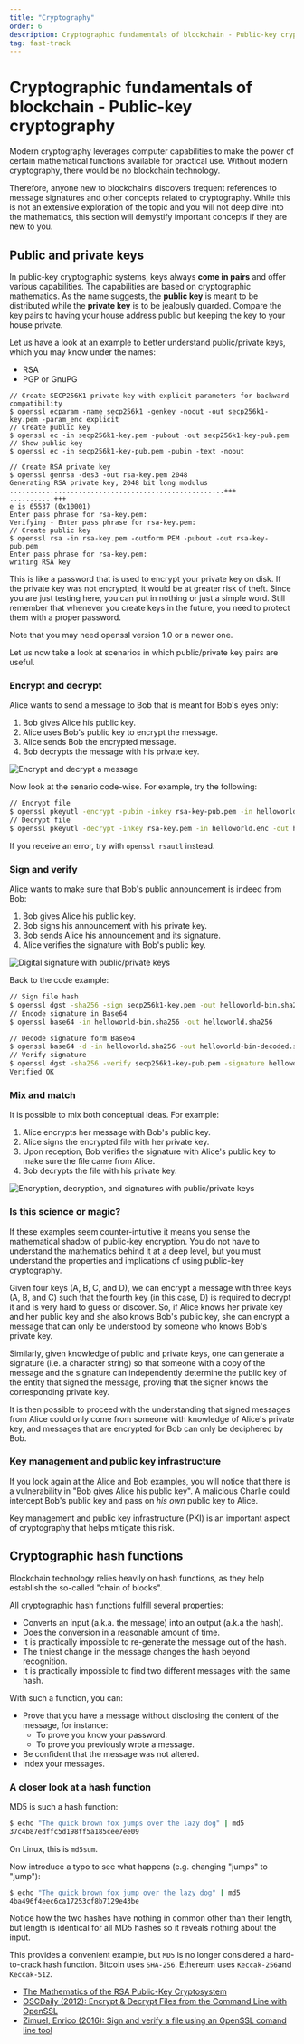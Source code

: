 ```yaml
---
title: "Cryptography"
order: 6
description: Cryptographic fundamentals of blockchain - Public-key cryptography
tag: fast-track
---
```


# Cryptographic fundamentals of blockchain - Public-key cryptography 

Modern cryptography leverages computer capabilities to make the power of certain mathematical functions available for practical use. Without modern cryptography, there would be no blockchain technology.

Therefore, anyone new to blockchains discovers frequent references to message signatures and other concepts related to cryptography. While this is not an extensive exploration of the topic and you will not deep dive into the mathematics, this section will demystify important concepts if they are new to you.

## Public and private keys

In public-key cryptographic systems, keys always **come in pairs** and offer various capabilities. The capabilities are based on cryptographic mathematics. As the name suggests, the **public key** is meant to be distributed while the **private key** is to be jealously guarded. Compare the key pairs to having your house address public but keeping the key to your house private.

Let us have a look at an example to better understand public/private keys, which you may know under the names:

* RSA
* PGP or GnuPG

```
// Create SECP256K1 private key with explicit parameters for backward compatibility
$ openssl ecparam -name secp256k1 -genkey -noout -out secp256k1-key.pem -param_enc explicit
// Create public key
$ openssl ec -in secp256k1-key.pem -pubout -out secp256k1-key-pub.pem
// Show public key
$ openssl ec -in secp256k1-key-pub.pem -pubin -text -noout

// Create RSA private key
$ openssl genrsa -des3 -out rsa-key.pem 2048
Generating RSA private key, 2048 bit long modulus
.....................................................+++
...........+++
e is 65537 (0x10001)
Enter pass phrase for rsa-key.pem:
Verifying - Enter pass phrase for rsa-key.pem:
// Create public key
$ openssl rsa -in rsa-key.pem -outform PEM -pubout -out rsa-key-pub.pem
Enter pass phrase for rsa-key.pem:
writing RSA key
```

This is like a password that is used to encrypt your private key on disk. If the private key was not encrypted, it would be at greater risk of theft. Since you are just testing here, you can put in nothing or just a simple word. Still remember that whenever you create keys in the future, you need to protect them with a proper password.

<HighlightBox type="tip">

Note that you may need openssl version 1.0 or a newer one.

</HighlightBox>

Let us now take a look at scenarios in which public/private key pairs are useful.

### Encrypt and decrypt

Alice wants to send a message to Bob that is meant for Bob's eyes only:

1. Bob gives Alice his public key.
2. Alice uses Bob's public key to encrypt the message.
3. Alice sends Bob the encrypted message.
4. Bob decrypts the message with his private key.

![Encrypt and decrypt a message](/academy/0.0-B9lab-Blockchains/images/00_11_rsa_keys_v1.png)

Now look at the senario code-wise. For example, try the following:

```bash
// Encrypt file
$ openssl pkeyutl -encrypt -pubin -inkey rsa-key-pub.pem -in helloworld.txt -out helloworld.enc
// Decrypt file
$ openssl pkeyutl -decrypt -inkey rsa-key.pem -in helloworld.enc -out helloworld2.txt
```

<HighlightBox type="tip">

If you receive an error, try with `openssl rsautl` instead.

</HighlightBox>

### Sign and verify

Alice wants to make sure that Bob's public announcement is indeed from Bob:

1. Bob gives Alice his public key.
2. Bob signs his announcement with his private key.
3. Bob sends Alice his announcement and its signature.
4. Alice verifies the signature with Bob's public key.

![Digital signature with public/private keys](/academy/0.0-B9lab-Blockchains/images/00_12_digital_signature_keys_v2.png)

Back to the code example:

```bash
// Sign file hash
$ openssl dgst -sha256 -sign secp256k1-key.pem -out helloworld-bin.sha256 helloworld.txt
// Encode signature in Base64
$ openssl base64 -in helloworld-bin.sha256 -out helloworld.sha256

// Decode signature form Base64
$ openssl base64 -d -in helloworld.sha256 -out helloworld-bin-decoded.sha256
// Verify signature
$ openssl dgst -sha256 -verify secp256k1-key-pub.pem -signature helloworld-bin-decoded.sha256 helloworld.txt
Verified OK
```

### Mix and match

It is possible to mix both conceptual ideas. For example:

1. Alice encrypts her message with Bob's public key.
2. Alice signs the encrypted file with her private key.
3. Upon reception, Bob verifies the signature with Alice's public key to make sure the file came from Alice.
4. Bob decrypts the file with his private key.

![Encryption, decryption, and signatures with public/private keys](/academy/0.0-B9lab-Blockchains/images/00_13_mix_n_match_keys_v3.png)

### Is this science or magic?

If these examples seem counter-intuitive it means you sense the mathematical shadow of public-key encryption. You do not have to understand the mathematics behind it at a deep level, but you must understand the properties and implications of using public-key cryptography.

Given four keys (A, B, C, and D), we can encrypt a message with three keys (A, B, and C) such that the fourth key (in this case, D) is required to decrypt it and is very hard to guess or discover. So, if Alice knows her private key and her public key and she also knows Bob's public key, she can encrypt a message that can only be understood by someone who knows Bob's private key.

Similarly, given knowledge of public and private keys, one can generate a signature (i.e. a character string) so that someone with a copy of the message and the signature can independently determine the public key of the entity that signed the message, proving that the signer knows the corresponding private key.

It is then possible to proceed with the understanding that signed messages from Alice could only come from someone with knowledge of Alice's private key, and messages that are encrypted for Bob can only be deciphered by Bob.

### Key management and public key infrastructure

If you look again at the Alice and Bob examples, you will notice that there is a vulnerability in "Bob gives Alice his public key". A malicious Charlie could intercept Bob's public key and pass on _his own_ public key to Alice.

Key management and public key infrastructure (PKI) is an important aspect of cryptography that helps mitigate this risk.

## Cryptographic hash functions

Blockchain technology relies heavily on hash functions, as they help establish the so-called "chain of blocks".

All cryptographic hash functions fulfill several properties:

* Converts an input (a.k.a. the message) into an output (a.k.a the hash).
* Does the conversion in a reasonable amount of time.
* It is practically impossible to re-generate the message out of the hash.
* The tiniest change in the message changes the hash beyond recognition.
* It is practically impossible to find two different messages with the same hash.

With such a function, you can:

* Prove that you have a message without disclosing the content of the message, for instance:
    * To prove you know your password.
    * To prove you previously wrote a message.
* Be confident that the message was not altered.
* Index your messages.

### A closer look at a hash function

MD5 is such a hash function:

```bash
$ echo "The quick brown fox jumps over the lazy dog" | md5
37c4b87edffc5d198ff5a185cee7ee09
```

On Linux, this is `md5sum`.

Now introduce a typo to see what happens (e.g. changing "jumps" to "jump"):

```bash
$ echo "The quick brown fox jump over the lazy dog" | md5
4ba496f4eec6ca17253cf8b7129e43be
```

Notice how the two hashes have nothing in common other than their length, but length is identical for all MD5 hashes so it reveals nothing about the input.

<HighlightBox type="info">

This provides a convenient example, but `MD5` is no longer considered a hard-to-crack hash function. Bitcoin uses `SHA-256`. Ethereum uses `Keccak-256`and `Keccak-512`.

</HighlightBox>

<HighlightBox type="reading">

* [The Mathematics of the RSA Public-Key Cryptosystem](https://www.nku.edu/~christensen/the%20mathematics%20of%20the%20RSA%20cryptosystem.pdf)
* [OSCDaily (2012): Encrypt & Decrypt Files from the Command Line with OpenSSL](http://osxdaily.com/2012/01/30/encrypt-and-decrypt-files-with-openssl/)
* [Zimuel, Enrico (2016): Sign and verify a file using an OpenSSL comand line tool](https://gist.github.com/ezimuel/3cb601853db6ebc4ee49)

</HighlightBox>
